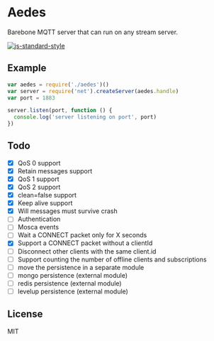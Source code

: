 # Aedes

Barebone MQTT server that can run on any stream server.

[![js-standard-style](https://cdn.rawgit.com/feross/standard/master/badge.svg)](https://github.com/feross/standard)

## Example

```js
var aedes = require('./aedes')()
var server = require('net').createServer(aedes.handle)
var port = 1883

server.listen(port, function () {
  console.log('server listening on port', port)
})
```

## Todo

* [x] QoS 0 support
* [x] Retain messages support
* [x] QoS 1 support
* [x] QoS 2 support
* [x] clean=false support
* [x] Keep alive support
* [x] Will messages must survive crash
* [ ] Authentication
* [ ] Mosca events
* [ ] Wait a CONNECT packet only for X seconds
* [x] Support a CONNECT packet without a clientId
* [ ] Disconnect other clients with the same client.id
* [ ] Support counting the number of offline clients and subscriptions
* [ ] move the persistence in a separate module
* [ ] mongo persistence (external module)
* [ ] redis persistence (external module)
* [ ] levelup persistence (external module)

## License

MIT
